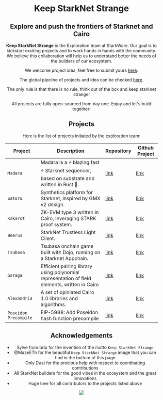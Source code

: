 <div align="center">
    <h1>Keep StarkNet Strange</h1>
    <h2>Explore and push the frontiers of Starknet and Cairo</h2>
<div align="center">

**Keep StarkNet Strange** is the Exploration team at StarkWare. Our goal is to kickstart exciting projects and to work hands in hands with the community.
We believe this collaboration will help us to understand better the needs of the builders of our ecosystem.

We welcome project idea, feel free to submit yours [here](https://github.com/orgs/keep-starknet-strange/discussions/new?category=ideas).

The global pipeline of projects and idea can be checked [here](https://github.com/orgs/keep-starknet-strange/projects/3/views/1).

The only rule is that there is no rule, think out of the box and keep starknet strange!

All projects are fully open-sourced from day one. Enjoy and let's build together!

## Projects

Here is the list of projects initiated by the exploration team:

| Project  | Description                     | Repository                                     | Github Project                                          |
| -------- | ------------------------------- | ---------------------------------------------- | ------------------------------------------------------- |
| `Madara` | Madara is a ⚡ blazing fast ⚡ Starknet sequencer, based on substrate and written in Rust 🦀. | [link](https://github.com/keep-starknet-strange/madara) | [link](https://github.com/orgs/keep-starknet-strange/projects/10/views/1) |
| `Satoru` | Synthetics platform for Starknet, inspired by GMX v2 design. | [link](https://github.com/keep-starknet-strange/satoru) | [link](https://github.com/orgs/keep-starknet-strange/projects/11) |
| `Kakarot` | ZK-EVM type 3 written in Cairo, leveraging STARK proof system. | [link](https://github.com/kkrt-labs/kakarot) | [link](https://github.com/orgs/kkrt-labs/projects/3) |
| `Beerus` | StarkNet Trustless Light Client. | [link](https://github.com/keep-starknet-strange/beerus) | [link](https://github.com/orgs/keep-starknet-strange/projects/1) |
| `Tsubasa` | Tsubasa onchain game built with Dojo, running on a Starknet Appchain. | [link](https://github.com/keep-starknet-strange/tsubasa) | [link](https://github.com/keep-starknet-strange/tsubasa/issues) |
| `Garaga` | Efficient pairing library using polynomial representation of field elements, written in Cairo | [link](https://github.com/keep-starknet-strange/garaga) | [link](https://github.com/orgs/keep-starknet-strange/projects/5) |
| `Alexandria` | A set of opiniated Cairo 1.0 libraries and algorithms. | [link](https://github.com/keep-starknet-strange/alexandria) | [link](https://github.com/orgs/keep-starknet-strange/projects/2/views/1) |
| `Poseidon Precompile` | EIP-5988: Add Poseidon hash function precompile | [link](https://github.com/keep-starknet-strange/poseidon-rs) | [link](https://eips.ethereum.org/EIPS/eip-5988) |

## Acknowledgements

- Sylve from briq for the invention of the motto `Keep StarkNet Strange` 
- @MazeETh for the beautiful `Keep StarkNet Strange` image that you can find in the bottom of this page
- Only Dust for the precious help with respect to coordinating contributions
- All StarkNet builders for the good vibes in the ecosystem and the great innovations
- Huge love for all contributors to the projects listed above

<div align="center">
    <img src="resources/img/kss.jpeg" >
<div align="center">
